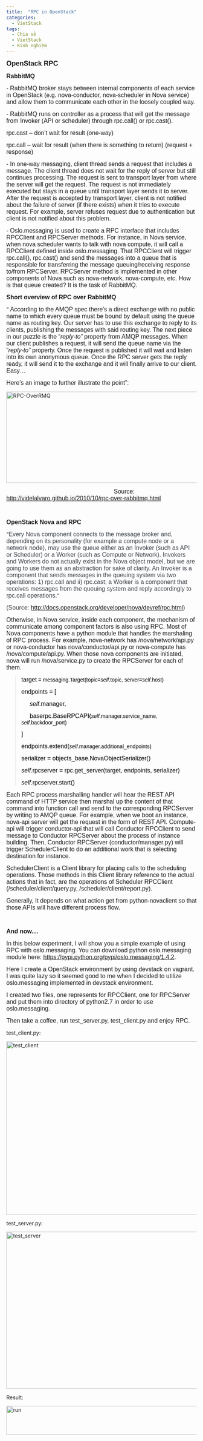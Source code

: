 ```yaml
---
title:  "RPC in OpenStack"
categories:
  - VietStack
tags:
  - Chia sẻ
  - VietStack
  - Kinh nghiệm
---
```

<span style="font-family:Arial, sans-serif;"><span style="font-size:large;"><b>OpenStack RPC</b></span></span>

<span style="font-family:Arial, sans-serif;"><span style="font-size:medium;"><b>RabbitMQ</b></span></span>

<span style="font-family:Arial, sans-serif;"><span style="font-size:medium;">- RabbitMQ broker stays between internal components of each service in OpenStack (e.g. nova-conductor, nova-scheduler in Nova service) and allow them to communicate each other in the loosely coupled way.</span></span>

<span style="font-family:Arial, sans-serif;"><span style="font-size:medium;">- RabbitMQ runs on controller as a process that will get the message from Invoker (API or scheduler) through rpc.call() or rpc.cast().</span></span>

<span style="font-family:Arial, sans-serif;"><span style="font-size:medium;">rpc.cast – don’t wait for result (one-way)</span></span>

<span style="font-family:Arial, sans-serif;"><span style="font-size:medium;">rpc.call – wait for result (when there is something to return) (request + response)</span></span>

<span style="font-family:Arial, sans-serif;"><span style="font-size:medium;">- In one-way messaging, client thread sends a request that includes a message. The client thread does not wait for the reply of server but still continues processing. The request is sent to transport layer from where the server will get the request. The request is not immediately executed but stays in a queue until transport layer sends it to server. After the request is accepted by transport layer, client is not notified about the failure of server (if there exists) when it tries to execute request. For example, server refuses request due to authentication but client is not notified about this problem.</span></span>

<span style="font-family:Arial, sans-serif;"><span style="font-size:medium;">- Oslo.messaging is used to create a RPC interface that includes RPCClient and RPCServer methods. For instance, in Nova service, when nova scheduler wants to talk with nova compute, it will call a RPCClient defined inside oslo.messaging. That RPCClient will trigger rpc.call(), rpc.cast() and send the messages into a queue that is responsible for transferring the message queuing/receiving response to/from RPCServer. RPCServer method is implemented in other components of Nova such as nova-network, nova-compute, etc. How is that queue created? It is the task of RabbitMQ.</span></span>

<span style="font-family:Arial, sans-serif;"><span style="font-size:medium;"><b>Short overview of RPC over RabbitMQ</b></span></span>

“ <span style="font-family:Arial, sans-serif;"><span style="font-size:medium;">According to the AMQP spec there’s a direct exchange with no public name to which every queue must be bound by default using the queue name as routing key. Our server has to use this exchange to reply to its clients, publishing the messages with said routing key. The next piece in our puzzle is the “</span></span><em><span style="font-family:Arial, sans-serif;"><span style="font-size:medium;">reply-to” </span></span></em><span style="font-family:Arial, sans-serif;"><span style="font-size:medium;">property from AMQP messages. When our client publishes a request, it will send the queue name via the ”</span></span><em><span style="font-family:Arial, sans-serif;"><span style="font-size:medium;">reply-to” </span></span></em><span style="font-family:Arial, sans-serif;"><span style="font-size:medium;">property. Once the request is published it will wait and listen into its own anonymous queue. Once the RPC server gets the reply ready, it will send it to the exchange and it will finally arrive to our client. Easy…</span></span>

<span style="font-family:Arial, sans-serif;"><span style="font-size:medium;">Here’s an image to further illustrate the point”:</span></span>

<a href="https://vietstack.files.wordpress.com/2015/09/rpc-overrmq.png"><img class="aligncenter size-full wp-image-592" src="https://vietstack.files.wordpress.com/2015/09/rpc-overrmq.png" alt="RPC-OverRMQ" width="598" height="241" /></a>

<span style="font-family:Arial, sans-serif;"><span style="font-size:medium;">                                                                Source: <a href="http://videlalvaro.github.io/2010/10/rpc-over-rabbitmq.html">http://videlalvaro.github.io/2010/10/rpc-over-rabbitmq.html</a></span></span>

&nbsp;

<span style="font-family:Arial, sans-serif;"><span style="font-size:medium;"><b>OpenStack Nova and RPC</b></span></span>

“<span style="color:#3e4349;"><span style="font-family:Arial, sans-serif;"><span style="font-size:medium;">Every Nova component connects to the message broker and, depending on its personality (for example a compute node or a network node), may use the queue either as an Invoker (such as API or Scheduler) or a Worker (such as Compute or Network). Invokers and Workers do not actually exist in the Nova object model, but we are going to use them as an abstraction for sake of clarity. An Invoker is a component that sends messages in the queuing system via two operations: 1) rpc.call and ii) rpc.cast; a Worker is a component that receives messages from the queuing system and reply accordingly to rpc.call operations.</span></span></span><span style="color:#3e4349;">“</span>

<span style="color:#3e4349;"><span style="font-family:Arial, sans-serif;"><span style="font-size:small;"><span style="font-family:Arial, sans-serif;"><span style="font-size:medium;">(Source: <a href="http://docs.openstack.org/developer/nova/devref/rpc.html">http://docs.openstack.org/developer/nova/devref/rpc.html</a>)</span></span></span></span></span>

<span style="font-family:Arial, sans-serif;"><span style="font-size:medium;">Otherwise, in Nova service, inside each component, the mechanism of communicate among component factors is also using RPC. Most of Nova components have a python module that handles the marshaling of RPC process. For example, nova-network has /nova/network/api.py or nova-conductor has nova/conductor/api.py or nova-compute has /nova/compute/api.py. When those nova components are initiated, nova will run /nova/service.py to create the RPCServer for each of them. </span></span>

<blockquote><span style="color:#000000;"> <span style="font-family:Arial, sans-serif;"><span style="font-size:medium;">target</span></span><span style="font-family:Arial, sans-serif;"><span style="color:#000000;"> = messaging.Target(topic=</span><span style="color:#000000;"><i>self</i></span><span style="color:#000000;">.topic, server=</span><span style="color:#000000;"><i>self</i></span><span style="color:#000000;">.host)</span></span></span>
<p align="left"><span style="color:#000000;"> <span style="font-family:Arial, sans-serif;"><span style="font-size:medium;">endpoints = [</span></span></span></p>
<p align="left"><span style="font-family:Arial, sans-serif;"><span style="font-size:medium;"><span style="color:#000000;"><i>     self</i></span><span style="color:#000000;">.manager,</span></span></span></p>
<p align="left"><span style="color:#000000;"><span style="font-family:Arial, sans-serif;"><span style="font-size:medium;">     baserpc.BaseRPCAPI(</span><span style="color:#000000;"><i>self</i></span><span style="color:#000000;">.manager.service_name, </span><span style="color:#000000;"><i>self</i></span><span style="color:#000000;">.backdoor_port)</span></span></span></p>
<p align="left"><span style="color:#000000;"> <span style="font-family:Arial, sans-serif;"><span style="font-size:medium;">]</span></span></span></p>
<p align="left"><span style="color:#000000;"> <span style="font-family:Arial, sans-serif;"><span style="font-size:medium;">endpoints.extend(</span><span style="color:#000000;"><i>self</i></span><span style="color:#000000;">.manager.additional_endpoints)</span></span></span></p>
<p align="left"><span style="color:#000000;"> <span style="font-family:Arial, sans-serif;"><span style="font-size:medium;">serializer = objects_base.NovaObjectSerializer()</span></span></span></p>
<p align="left"><span style="font-family:Arial, sans-serif;"><span style="font-size:medium;"><span style="color:#000000;"><i>self</i></span><span style="color:#000000;">.rpcserver = rpc.get_server(</span><span style="color:#000000;">target</span><span style="color:#000000;">, endpoints, serializer)</span></span></span></p>
<p align="left"><span style="font-family:Arial, sans-serif;"><span style="font-size:medium;"><span style="color:#000000;"><i>self</i></span><span style="color:#000000;">.rpcserver.start()</span></span></span></p>
</blockquote>

<p align="left"></p>

<span style="font-family:Arial, sans-serif;"><span style="font-size:medium;">Each RPC process marshalling handler will hear the REST API command of HTTP service then marshal up the content of that command into function call and send to the corresponding RPCServer by writing to AMQP queue. For example, when we boot an instance, nova-api server will get the request in the form of REST API. Compute-api will trigger conductor-api that will call Conductor RPCClient to send message to Conductor RPCServer about the process of instance building. Then, Conductor RPCServer (conductor/manager.py) will trigger SchedulerClient to do an additional work that is selecting destination for instance.</span></span>

<span style="font-family:Arial, sans-serif;"><span style="font-size:medium;">SchedulerClient is a Client library for placing calls to the scheduling operations. Those methods in this Client library reference to the actual actions that in fact, are the operations of Scheduler RPCClient (/scheduler/client/query.py, /scheduler/client/report.py).</span></span>

<span style="font-family:Arial, sans-serif;"><span style="font-size:medium;">Generally, It depends on what action get from python-novaclient so that those APIs will have different process flow.</span></span>

&nbsp;

<span style="font-family:Arial, sans-serif;"><span style="font-size:medium;"><b>And now....</b></span></span>

<span style="font-family:Arial, sans-serif;"><span style="font-size:medium;">In this below experiment, I will show you a simple example of using RPC with oslo.messaging. You can download python oslo.messaging module here: <a href="https://pypi.python.org/pypi/oslo.messaging/1.4.2">https://pypi.python.org/pypi/oslo.messaging/1.4.2</a>.</span></span>

<span style="font-family:Arial, sans-serif;"><span style="font-size:medium;">Here I create a OpenStack environment by using devstack on vagrant. I was quite lazy so it seemed good to me when I decided to utilize oslo.messaging implemented in devstack environment.</span></span>

<span style="font-family:Arial, sans-serif;"><span style="font-size:medium;">I created two files, one represents for RPCClient, one for RPCServer and put them into directory of python2.7 in order to use oslo.messaging.</span></span>

<span style="font-family:Arial, sans-serif;"><span style="font-size:medium;">Then take a coffee, run test_server.py, test_client.py and enjoy RPC.</span></span>

test_client.py:

<a href="https://vietstack.files.wordpress.com/2015/09/run.png">
</a> <a href="https://vietstack.files.wordpress.com/2015/09/test_client.png"><img class="aligncenter size-full wp-image-589" src="https://vietstack.files.wordpress.com/2015/09/test_client.png" alt="test_client" width="630" height="458" /></a>

test_server.py:

<a href="https://vietstack.files.wordpress.com/2015/09/test_server.png"><img class="aligncenter size-full wp-image-590" src="https://vietstack.files.wordpress.com/2015/09/test_server.png" alt="test_server" width="630" height="415" /></a>

Result:

<img class="aligncenter size-full wp-image-588" src="https://vietstack.files.wordpress.com/2015/09/run.png" alt="run" width="630" height="76" />
